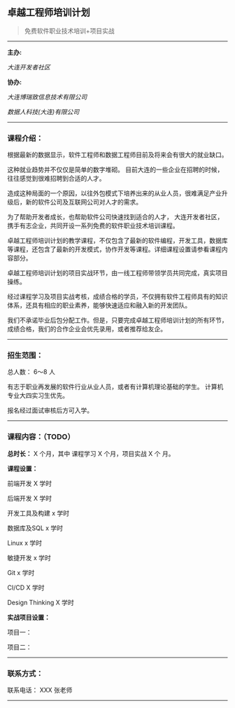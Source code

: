 ## 卓越工程师培训计划          

> 免费软件职业技术培训+项目实战

***

**主办:**

*大连开发者社区*

**协办:**

*大连博瑞致信息技术有限公司*

*数据人科技(大连)有限公司*

***

### 课程介绍：

根据最新的数据显示，软件工程师和数据工程师目前及将来会有很大的就业缺口。

这种就业趋势并不仅仅是简单的数字堆砌。 目前大连的一些企业在招聘的时候，往往感觉到很难招聘到合适的人才。

造成这种局面的一个原因，以往外包模式下培养出来的从业人员，很难满足产业升级后，新的软件公司及互联网公司对人才的需求。

为了帮助开发者成长，也帮助软件公司快速找到适合的人才， 大连开发者社区，携手有志企业，共同开设一系列免费的软件职业技术培训课程。

卓越工程师培训计划的教学课程，不仅包含了最新的软件编程，开发工具，数据库等课程，还包含了最新的开发模式，协作开发等课程。详细课程设置请参看课程内容部分。

卓越工程师培训计划的项目实战环节，由一线工程师带领学员共同完成，真实项目操练。

经过课程学习及项目实战考核，成绩合格的学员，不仅拥有软件工程师具有的知识体系，还具有相应的职业素养，能够快速适应和融入新的开发团队。

我们不承诺毕业后包分配工作。但是，只要完成卓越工程师培训计划的所有环节，成绩合格，我们的合作企业会优先录用，或者推荐给友企。



***

### 招生范围：

总人数： 6～8 人

有志于职业再发展的软件行业从业人员，或者有计算机理论基础的学生。
计算机专业大四实习生优先。

报名经过面试审核后方可入学。


***

### 课程内容：（TODO）

**总时长：**  X 个月，其中 课程学习 X 个月，项目实战 X 个 月。

**课程设置：**

前端开发               X 学时


后端开发               X 学时


开发工具及构建         x 学时


数据库及SQL            x 学时


Linux                  x 学时


敏捷开发               x 学时


Git                    x 学时


CI/CD                  X 学时


Design Thinking        X 学时



**实战项目设置：**

项目一：

项目二：


***

### 联系方式：

联系电话： XXX   张老师

***